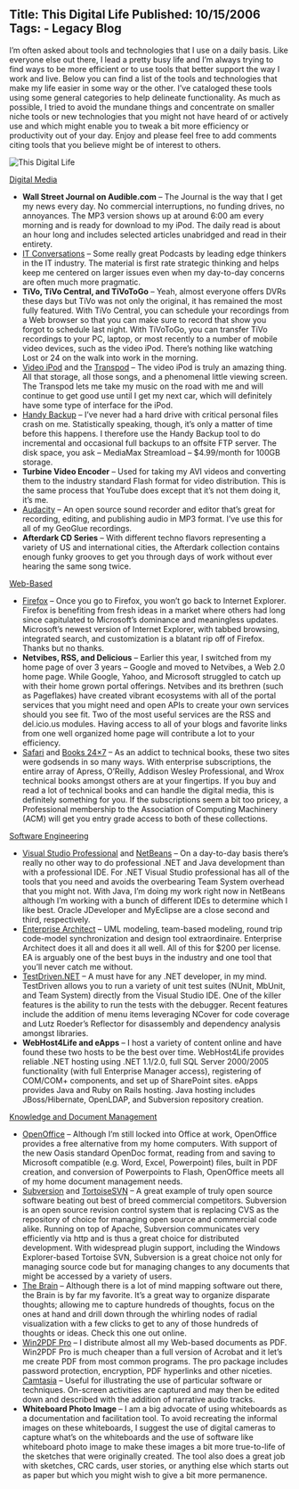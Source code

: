 Title: This Digital Life
Published: 10/15/2006
Tags:
    - Legacy Blog
---
I’m often asked about tools and technologies that I use on a daily basis. Like everyone else out there, I lead a pretty busy life and I’m always trying to find ways to be more efficient or to use tools that better support the way I work and live. Below you can find a list of the tools and technologies that make my life easier in some way or the other. I’ve cataloged these tools using some general categories to help delineate functionality. As much as possible, I tried to avoid the mundane things and concentrate on smaller niche tools or new technologies that you might not have heard of or actively use and which might enable you to tweak a bit more efficiency or productivity out of your day. Enjoy and please feel free to add comments citing tools that you believe might be of interest to others.

![This Digital Life](https://s3.amazonaws.com/s3.beckshome.com/20061015-This-Digital-Life.png)

<u>Digital Media</u>

* **Wall Street Journal on Audible.com** – The Journal is the way that I get my news every day. No commercial interruptions, no funding drives, no annoyances. The MP3 version shows up at around 6:00 am every morning and is ready for download to my iPod. The daily read is about an hour long and includes selected articles unabridged and read in their entirety.
* [IT Conversations](http://web.archive.org/web/20130729200341id_/http://itc.conversationsnetwork.org/) – Some really great Podcasts by leading edge thinkers in the IT industry. The material is first rate strategic thinking and helps keep me centered on larger issues even when my day-to-day concerns are often much more pragmatic.
* **TiVo, TiVo Central, and TiVoToGo** – Yeah, almost everyone offers DVRs these days but TiVo was not only the original, it has remained the most fully featured. With TiVo Central, you can schedule your recordings from a Web browser so that you can make sure to record that show you forgot to schedule last night. With TiVoToGo, you can transfer TiVo recordings to your PC, laptop, or most recently to a number of mobile video devices, such as the video iPod. There’s nothing like watching Lost or 24 on the walk into work in the morning.
* [Video iPod](http://www.apple.com/ipodclassic/) and the [Transpod](https://www.amazon.com/gp/product/B000BNMDC4/) – The video iPod is truly an amazing thing. All that storage, all those songs, and a phenomenal little viewing screen. The Transpod lets me take my music on the road with me and will continue to get good use until I get my next car, which will definitely have some type of interface for the iPod.
* [Handy Backup](http://www.handybackup.com/) – I’ve never had a hard drive with critical personal files crash on me. Statistically speaking, though, it’s only a matter of time before this happens. I therefore use the Handy Backup tool to do incremental and occasional full backups to an offsite FTP server. The disk space, you ask – MediaMax Streamload – $4.99/month for 100GB storage.
* **Turbine Video Encoder** – Used for taking my AVI videos and converting them to the industry standard Flash format for video distribution. This is the same process that YouTube does except that it’s not them doing it, it’s me.
* [Audacity](https://sourceforge.net/projects/audacity/) – An open source sound recorder and editor that’s great for recording, editing, and publishing audio in MP3 format. I’ve use this for all of my GeoGlue recordings.
* **Afterdark CD Series** – With different techno flavors representing a variety of US and international cities, the Afterdark collection contains enough funky grooves to get you through days of work without ever hearing the same song twice.

<u>Web-Based</u>

* [Firefox](http://www.mozilla.com/en-US/firefox/personal.html) – Once you go to Firefox, you won’t go back to Internet Explorer. Firefox is benefiting from fresh ideas in a market where others had long since capitulated to Microsoft’s dominance and meaningless updates. Microsoft’s newest version of Internet Explorer, with tabbed browsing, integrated search, and customization is a blatant rip off of Firefox. Thanks but no thanks.
* **Netvibes, RSS, and Delicious** – Earlier this year, I switched from my home page of over 3 years – Google and moved to Netvibes, a Web 2.0 home page. While Google, Yahoo, and Microsoft struggled to catch up with their home grown portal offerings. Netvibes and its brethren (such as Pageflakes) have created vibrant ecosystems with all of the portal services that you might need and open APIs to create your own services should you see fit. Two of the most useful services are the RSS and del.icio.us modules. Having access to all of your blogs and favorite links from one well organized home page will contribute a lot to your efficiency.
* [Safari](https://www.oreilly.com/) and [Books 24×7](https://www.books24x7.com/books24x7.asp) – As an addict to technical books, these two sites were godsends in so many ways. With enterprise subscriptions, the entire array of Apress, O’Reilly, Addison Wesley Professional, and Wrox technical books amongst others are at your fingertips. If you buy and read a lot of technical books and can handle the digital media, this is definitely something for you. If the subscriptions seem a bit too pricey, a Professional membership to the Association of Computing Machinery (ACM) will get you entry grade access to both of these collections.

<u>Software Engineering</u>

* [Visual Studio Professional](https://visualstudio.microsoft.com/) and [NetBeans](https://netbeans.apache.org/) – On a day-to-day basis there’s really no other way to do professional .NET and Java development than with a professional IDE. For .NET Visual Studio professional has all of the tools that you need and avoids the overbearing Team System overhead that you might not. With Java, I’m doing my work right now in NetBeans although I’m working with a bunch of different IDEs to determine which I like best. Oracle JDeveloper and MyEclipse are a close second and third, respectively.
* [Enterprise Architect](https://sparxsystems.com/) – UML modeling, team-based modeling, round trip code-model synchronization and design tool extraordinaire. Enterprise Architect does it all and does it all well. All of this for $200 per license. EA is arguably one of the best buys in the industry and one tool that you’ll never catch me without.
* [TestDriven.NET](https://www.testdriven.net/default.aspx) – A must have for any .NET developer, in my mind. TestDriven allows you to run a variety of unit test suites (NUnit, MbUnit, and Team System) directly from the Visual Studio IDE. One of the killer features is the ability to run the tests with the debugger. Recent features include the addition of menu items leveraging NCover for code coverage and Lutz Roeder’s Reflector for disassembly and dependency analysis amongst libraries.
* **WebHost4Life and eApps** – I host a variety of content online and have found these two hosts to be the best over time. WebHost4Life provides reliable .NET hosting using .NET 1.1/2.0, full SQL Server 2000/2005 functionality (with full Enterprise Manager access), registering of COM/COM+ components, and set up of SharePoint sites. eApps provides Java and Ruby on Rails hosting. Java hosting includes JBoss/Hibernate, OpenLDAP, and Subversion repository creation.

<u>Knowledge and Document Management</u>

* [OpenOffice](https://openoffice.apache.org/) – Although I’m still locked into Office at work, OpenOffice provides a free alternative from my home computers. With support of the new Oasis standard OpenDoc format, reading from and saving to Microsoft compatible (e.g. Word, Excel, Powerpoint) files, built in PDF creation, and conversion of Powerpoints to Flash, OpenOffice meets all of my home document management needs.
* [Subversion](https://subversion.apache.org/) and [TortoiseSVN](https://tortoisesvn.net/) – A great example of truly open source software beating out best of breed commercial competitors. Subversion is an open source revision control system that is replacing CVS as the repository of choice for managing open source and commercial code alike. Running on top of Apache, Subversion communicates very efficiently via http and is thus a great choice for distributed development. With widespread plugin support, including the Windows Explorer-based Tortoise SVN, Subversion is a great choice not only for managing source code but for managing changes to any documents that might be accessed by a variety of users.
* [The Brain](https://www.thebrain.com/) – Although there is a lot of mind mapping software out there, the Brain is by far my favorite. It’s a great way to organize disparate thoughts; allowing me to capture hundreds of thoughts, focus on the ones at hand and drill down through the whirling nodes of radial visualization with a few clicks to get to any of those hundreds of thoughts or ideas. Check this one out online.
* [Win2PDF Pro](https://www.win2pdf.com/features.html#Win2PDF-Pro) – I distribute almost all my Web-based documents as PDF. Win2PDF Pro is much cheaper than a full version of Acrobat and it let’s me create PDF from most common programs. The pro package includes password protection, encryption, PDF hyperlinks and other niceties.
[Camtasia](https://www.techsmith.com/video-editor.html) – Useful for illustrating the use of particular software or techniques. On-screen activities are captured and may then be edited down and described with the addition of narrative audio tracks.
* **Whiteboard Photo Image** – I am a big advocate of using whiteboards as a documentation and facilitation tool. To avoid recreating the informal images on these whiteboards, I suggest the use of digital cameras to capture what’s on the whiteboards and the use of software like whiteboard photo image to make these images a bit more true-to-life of the sketches that were originally created. The tool also does a great job with sketches, CRC cards, user stories, or anything else which starts out as paper but which you might wish to give a bit more permanence.